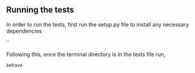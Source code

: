 ## Running the tests

In order to run the tests, first run the setup.py file to install any necessary dependencies

``

Following this, once the terminal directory is in the tests file run,

`behave`